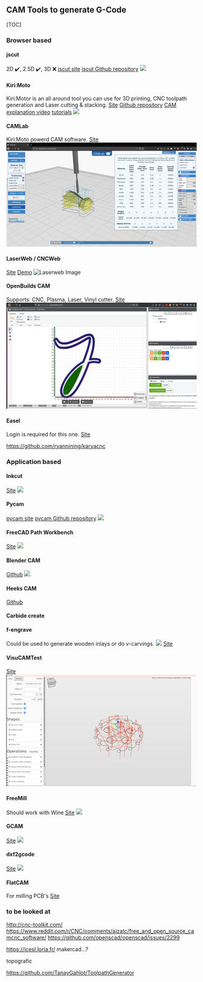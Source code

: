 ## CAM Tools to generate G-Code
[TOC]
### Browser based
#### jscut
2D :heavy_check_mark:, 2.5D :heavy_check_mark:, 3D :x:
[jscut site](http://jscut.org/)
[jscut Github repository](https://github.com/tbfleming/jscut)
![](images/jscut.jpg)

#### Kiri:Moto
Kiri:Motor is an all around tool you can use for 3D printing, CNC toolpath generation and Laser cutting & stacking.
[Site](https://grid.space/kiri/)
[Github repository](https://github.com/GridSpace/grid-apps)
[CAM explanation video](https://www.youtube.com/watch?v=KDhMujKX1QQ)
[tutorials](https://www.youtube.com/c/gridspace)
![](images/kirimoto.png)

#### CAMLab
Kiri:Moto powerd CAM software.
[Site](http://camlab.sienci.com/camlab)
![](images/CAMLab.png)

#### LaserWeb / CNCWeb
[Site](https://laserweb.yurl.ch/)
[Demo](https://laserweb.github.io/LaserWeb4/)
![Laserweb Image](images/LaserWebDec2016.PNG)

#### OpenBuilds CAM
Supports: CNC, Plasma, Laser, Vinyl cutter.
[Site](https://cam.openbuilds.com)
![](images/openbuildscam.jpg)

#### Easel
Login is required for this one.
[Site](https://easel.inventables.com/users/sign_in)

https://github.com/ryannining/karyacnc



### Application based

#### Inkcut
[Site](https://codelv.com/projects/inkcut/)
![](inkcut.gif)

#### Pycam
[pycam site](http://pycam.sourceforge.net/)
[pycam Github repository](https://github.com/SebKuzminsky/pycam/edit/master/docs/index.md)
![](images/PyCAM.png)

#### FreeCAD Path Workbench
[Site](https://wiki.freecadweb.org/Path_Workbench)
![](images/FreeCADPath.png)

#### Blender CAM
[Github](https://github.com/vilemduha/blendercam/wiki)
![](images/BlenderCAM.png)

#### Heeks CAM
[Github](https://github.com/danheeks/HeeksCAM)

#### Carbide create

#### f-engrave
Could be used to generate wooden inlays or do v-carvings.
![](images/f-engrave.jpg)
[Site](https://www.scorchworks.com/Fengrave/fengrave.html)

#### VisuCAMTest 
[Site](http://nraynaud.github.io/webgcode/webapp/visucamTest.html#/)
![](images/visucam.png)

#### FreeMill
Should work with Wine
[Site](https://mecsoft.com/free-cad-cam/)
![](images/freemill.jpg)

#### GCAM
[Site](https://github.com/blinkenlight/GCAM/wiki)
![](images/gcam-se-1.png)

#### dxf2gcode
[Site](https://sourceforge.net/projects/dxf2gcode/)
![](images/dxf2gcode.png)

#### FlatCAM
For milling PCB's
[Site](http://flatcam.org/)

### to be looked at
http://cnc-toolkit.com/
https://www.reddit.com/r/CNC/comments/aizatc/free_and_open_source_camcnc_software/
https://github.com/openscad/openscad/issues/2299

https://icesl.loria.fr/
makercad...?



topografic



https://github.com/TanayGahlot/ToolpathGenerator
